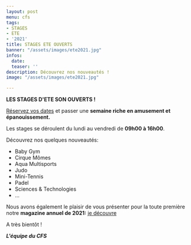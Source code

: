 ```yaml
---
layout: post
menu: cfs
tags:
- STAGES
- ETE
- '2021'
title: STAGES ETE OUVERTS
banner: "/assets/images/ete2021.jpg"
infos:
  date: 
  teaser: ''
description: Découvrez nos nouveautés !
image: "/assets/images/ete2021.jpg"

---
```

**LES STAGES D'ETE SON OUVERTS !**

[Réservez vos dates](Réservation "https://www12.iclub.be/myiclub3_CFS_register.asp?ClubID=559&LG=FR&Categorie=4&Groupe=1") et passer une **semaine riche en amusement et épanouissement.** 

Les stages se déroulent du lundi au vendredi de **09h00 à 16h00**. 

Découvrez nos quelques nouveautés: 

* Baby Gym
* Cirque Mômes
* Aqua Multisports
* Judo
* Mini-Tennis
* Padel
* Sciences & Technologies
* ...

Nous avons également le plaisir de vous présenter pour la toute première notre **magazine annuel de 2021:** [je découvre](https://www.lecfs.be/brochures/ "Magazine CFS")

A très bientôt ! 

**_L'équipe du CFS_**